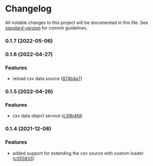 # Changelog

All notable changes to this project will be documented in this file. See [standard-version](https://github.com/conventional-changelog/standard-version) for commit guidelines.

### 0.1.7 (2022-05-06)

### 0.1.6 (2022-04-27)


### Features

* reload csv data source ([874b4a7](https://github.com/OpenHPS/openhps-csv/commit/874b4a70159b4e55a618e9a7597339bebb37bc53))

### 0.1.5 (2022-04-26)


### Features

* csv data object service ([c39b4fd](https://github.com/OpenHPS/openhps-csv/commit/c39b4fd7ea2af8e4adf757cc65d26994b14a3540))

### 0.1.4 (2021-12-08)


### Features

* added support for extending the csv source with custom loader ([c055833](https://github.com/OpenHPS/openhps-csv/commit/c0558336d3022dd29dab545c2594b96e38fb4fdc))
